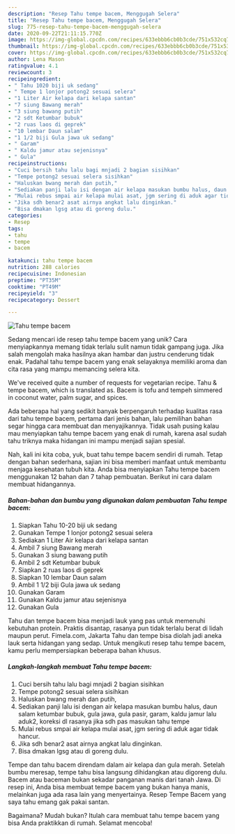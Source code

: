 ```yaml
---
description: "Resep Tahu tempe bacem, Menggugah Selera"
title: "Resep Tahu tempe bacem, Menggugah Selera"
slug: 775-resep-tahu-tempe-bacem-menggugah-selera
date: 2020-09-22T21:11:15.770Z
image: https://img-global.cpcdn.com/recipes/633ebbb6cb0b3cde/751x532cq70/tahu-tempe-bacem-foto-resep-utama.jpg
thumbnail: https://img-global.cpcdn.com/recipes/633ebbb6cb0b3cde/751x532cq70/tahu-tempe-bacem-foto-resep-utama.jpg
cover: https://img-global.cpcdn.com/recipes/633ebbb6cb0b3cde/751x532cq70/tahu-tempe-bacem-foto-resep-utama.jpg
author: Lena Mason
ratingvalue: 4.1
reviewcount: 3
recipeingredient:
- " Tahu 1020 biji uk sedang"
- " Tempe 1 lonjor potong2 sesuai selera"
- "1 Liter Air kelapa dari kelapa santan"
- "7 siung Bawang merah"
- "3 siung bawang putih"
- "2 sdt Ketumbar bubuk"
- "2 ruas laos di geprek"
- "10 lembar Daun salam"
- "1 1/2 biji Gula jawa uk sedang"
- " Garam"
- " Kaldu jamur atau sejenisnya"
- " Gula"
recipeinstructions:
- "Cuci bersih tahu lalu bagi mnjadi 2 bagian sisihkan"
- "Tempe potong2 sesuai selera sisihkan"
- "Haluskan bwang merah dan putih,"
- "Sediakan panji lalu isi dengan air kelapa masukan bumbu halus, daun salam ketumbar bubuk, gula jawa, gula pasir, garam, kaldu jamur lalu aduk2, koreksi dl rasanya jika sdh pas masukan tahu tempe"
- "Mulai rebus smpai air kelapa mulai asat, jgm sering di aduk agar tidak hancur."
- "Jika sdh benar2 asat airnya angkat lalu dinginkan."
- "Bisa dmakan lgsg atau di goreng dulu."
categories:
- Resep
tags:
- tahu
- tempe
- bacem

katakunci: tahu tempe bacem 
nutrition: 288 calories
recipecuisine: Indonesian
preptime: "PT35M"
cooktime: "PT49M"
recipeyield: "3"
recipecategory: Dessert

---
```



![Tahu tempe bacem](https://img-global.cpcdn.com/recipes/633ebbb6cb0b3cde/751x532cq70/tahu-tempe-bacem-foto-resep-utama.jpg)

Sedang mencari ide resep tahu tempe bacem yang unik? Cara menyiapkannya memang tidak terlalu sulit namun tidak gampang juga. Jika salah mengolah maka hasilnya akan hambar dan justru cenderung tidak enak. Padahal tahu tempe bacem yang enak selayaknya memiliki aroma dan cita rasa yang mampu memancing selera kita.

We&#39;ve received quite a number of requests for vegetarian recipe. Tahu &amp; tempe bacem, which is translated as. Bacem is tofu and tempeh simmered in coconut water, palm sugar, and spices.

Ada beberapa hal yang sedikit banyak berpengaruh terhadap kualitas rasa dari tahu tempe bacem, pertama dari jenis bahan, lalu pemilihan bahan segar hingga cara membuat dan menyajikannya. Tidak usah pusing kalau mau menyiapkan tahu tempe bacem yang enak di rumah, karena asal sudah tahu triknya maka hidangan ini mampu menjadi sajian spesial.


Nah, kali ini kita coba, yuk, buat tahu tempe bacem sendiri di rumah. Tetap dengan bahan sederhana, sajian ini bisa memberi manfaat untuk membantu menjaga kesehatan tubuh kita. Anda bisa menyiapkan Tahu tempe bacem menggunakan 12 bahan dan 7 tahap pembuatan. Berikut ini cara dalam membuat hidangannya.

<!--inarticleads1-->

##### Bahan-bahan dan bumbu yang digunakan dalam pembuatan Tahu tempe bacem:

1. Siapkan  Tahu 10-20 biji uk sedang
1. Gunakan  Tempe 1 lonjor potong2 sesuai selera
1. Sediakan 1 Liter Air kelapa dari kelapa santan
1. Ambil 7 siung Bawang merah
1. Gunakan 3 siung bawang putih
1. Ambil 2 sdt Ketumbar bubuk
1. Siapkan 2 ruas laos di geprek
1. Siapkan 10 lembar Daun salam
1. Ambil 1 1/2 biji Gula jawa uk sedang
1. Gunakan  Garam
1. Gunakan  Kaldu jamur atau sejenisnya
1. Gunakan  Gula


Tahu dan tempe bacem bisa menjadi lauk yang pas untuk memenuhi kebutuhan protein. Praktis disantap, rasanya pun tidak terlalu berat di lidah maupun perut. Fimela.com, Jakarta Tahu dan tempe bisa diolah jadi aneka lauk serta hidangan yang sedap. Untuk mengikuti resep tahu tempe bacem, kamu perlu mempersiapkan beberapa bahan khusus. 

<!--inarticleads2-->

##### Langkah-langkah membuat Tahu tempe bacem:

1. Cuci bersih tahu lalu bagi mnjadi 2 bagian sisihkan
1. Tempe potong2 sesuai selera sisihkan
1. Haluskan bwang merah dan putih,
1. Sediakan panji lalu isi dengan air kelapa masukan bumbu halus, daun salam ketumbar bubuk, gula jawa, gula pasir, garam, kaldu jamur lalu aduk2, koreksi dl rasanya jika sdh pas masukan tahu tempe
1. Mulai rebus smpai air kelapa mulai asat, jgm sering di aduk agar tidak hancur.
1. Jika sdh benar2 asat airnya angkat lalu dinginkan.
1. Bisa dmakan lgsg atau di goreng dulu.


Tempe dan tahu bacem direndam dalam air kelapa dan gula merah. Setelah bumbu meresap, tempe tahu bisa langsung dihidangkan atau digoreng dulu. Bacem atau baceman bukan sekadar panganan manis dari tanah Jawa. Di resep ini, Anda bisa membuat tempe bacem yang bukan hanya manis, melainkan juga ada rasa lain yang menyertainya. Resep Tempe Bacem yang saya tahu emang gak pakai santan. 

Bagaimana? Mudah bukan? Itulah cara membuat tahu tempe bacem yang bisa Anda praktikkan di rumah. Selamat mencoba!
